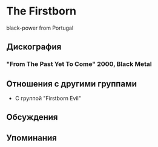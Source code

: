 # The Firstborn

black-power from Portugal

## Дискография

### "From The Past Yet To Come" 2000, Black Metal




## Отношения с другими группами

* C группой "Firstborn Evil" 

## Обсуждения


## Упоминания

